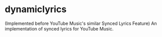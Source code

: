 # dynamiclyrics

(Implemented before YouTube Music's similar Synced Lyrics Feature) An implementation of synced lyrics for YouTube Music.
